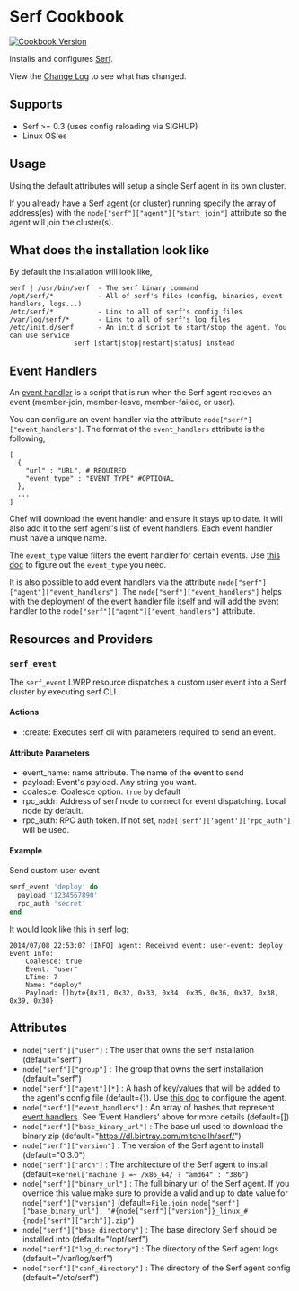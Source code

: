 Serf Cookbook
=============

[![Cookbook Version](https://img.shields.io/cookbook/v/serf.svg)](https://community.opscode.com/cookbooks/serf)

Installs and configures [Serf](http://www.serfdom.io/).

View the [Change Log](https://github.com/bbaugher/serf/blob/master/CHANGELOG.md) to see what has changed.

Supports
--------

 * Serf >= 0.3 (uses config reloading via SIGHUP)
 * Linux OS'es

Usage
-----

Using the default attributes will setup a single Serf agent in its own cluster.

If you already have a Serf agent (or cluster) running specify the array of address(es) with the
`node["serf"]["agent"]["start_join"]` attribute so the agent will join the cluster(s).

What does the installation look like
------------------------------------

By default the installation will look like,

    serf | /usr/bin/serf  - The serf binary command
    /opt/serf/*           - All of serf's files (config, binaries, event handlers, logs...)
    /etc/serf/*           - Link to all of serf's config files
    /var/log/serf/*       - Link to all of serf's log files
    /etc/init.d/serf      - An init.d script to start/stop the agent. You can use service
                    serf [start|stop|restart|status] instead

Event Handlers
--------------

An [event handler](http://www.serfdom.io/docs/agent/event-handlers.html) is a script that is run when the Serf agent
recieves an event (member-join, member-leave, member-failed, or user).

You can configure an event handler via the attribute `node["serf"]["event_handlers"]`. The format of the `event_handlers`
attribute is the following,

    [
      {
        "url" : "URL", # REQUIRED
        "event_type" : "EVENT_TYPE" #OPTIONAL
      },
      ...
    ]

Chef will download the event handler and ensure it stays up to date. It will also add it to the serf agent's list of event handlers.
Each event handler must have a unique name.

The `event_type` value filters the event handler for certain events. Use [this doc](http://www.serfdom.io/docs/agent/event-handlers.html)
to figure out the `event_type` you need.

It is also possible to add event handlers via the attribute `node["serf"]["agent"]["event_handlers"]`. The `node["serf"]["event_handlers"]`
helps with the deployment of the event handler file itself and will add the event handler to the `node["serf"]["agent"]["event_handlers"]`
attribute.

Resources and Providers
-----------------------
### `serf_event`
The `serf_event` LWRP resource dispatches a custom user event into a Serf cluster by executing serf CLI.

#### Actions
- :create: Executes serf cli with parameters required to send an event.

#### Attribute Parameters
- event_name: name attribute. The name of the event to send
- payload: Event's payload. Any string you want.
- coalesce: Coalesce option. `true` by default
- rpc_addr: Address of serf node to connect for event dispatching. Local node by default.
- rpc_auth: RPC auth token. If not set, `node['serf']['agent']['rpc_auth']` will be used.

#### Example

Send custom user event

```ruby
serf_event 'deploy' do
  payload '1234567890'
  rpc_auth 'secret'
end
```

It would look like this in serf log:

```
2014/07/08 22:53:07 [INFO] agent: Received event: user-event: deploy
Event Info:
	Coalesce: true
	Event: "user"
	LTime: 7
	Name: "deploy"
	Payload: []byte{0x31, 0x32, 0x33, 0x34, 0x35, 0x36, 0x37, 0x38, 0x39, 0x30}
```

Attributes
----------

 * `node["serf"]["user"]` : The user that owns the serf installation (default="serf")
 * `node["serf"]["group"]` : The group that owns the serf installation (default="serf")
 * `node["serf"]["agent"][*]` : A hash of key/values that will be added to the agent's config file (default={}). Use [this doc](http://www.serfdom.io/docs/agent/options.html) to configure the agent.
 * `node["serf"]["event_handlers"]` : An array of hashes that represent [event handlers](http://www.serfdom.io/docs/agent/event-handlers.html). See 'Event Handlers' above for more details (default=[])
 * `node["serf"]["base_binary_url"]` : The base url used to download the binary zip (default="https://dl.bintray.com/mitchellh/serf/")
 * `node["serf"]["version"]` : The version of the Serf agent to install (default="0.3.0")
 * `node["serf"]["arch"]` : The architecture of the Serf agent to install (default=`kernel['machine'] =~ /x86_64/ ? "amd64" : "386"`)
 * `node["serf"]["binary_url"]` : The full binary url of the Serf agent. If you override this value make sure to provide a valid and up to date value for `node["serf"]["version"]` (default=`File.join node["serf"]["base_binary_url"], "#{node["serf"]["version"]}_linux_#{node["serf"]["arch"]}.zip"`)
 * `node["serf"]["base_directory"]` : The base directory Serf should be installed into (default="/opt/serf")
 * `node["serf"]["log_directory"]` : The directory of the Serf agent logs (default="/var/log/serf")
 * `node["serf"]["conf_directory"]` : The directory of the Serf agent config (default="/etc/serf")
